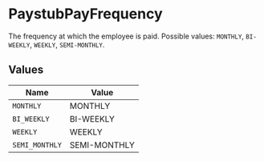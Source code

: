 # PaystubPayFrequency

The frequency at which the employee is paid. Possible values: `MONTHLY`, `BI-WEEKLY`, `WEEKLY`, `SEMI-MONTHLY`.


## Values

| Name           | Value          |
| -------------- | -------------- |
| `MONTHLY`      | MONTHLY        |
| `BI_WEEKLY`    | BI-WEEKLY      |
| `WEEKLY`       | WEEKLY         |
| `SEMI_MONTHLY` | SEMI-MONTHLY   |